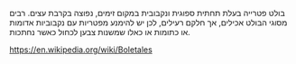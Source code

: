 בולט
פטרייה בעלת תחתית ספוגית ונקבובית במקום זימים, נפוצה בקרבת עצים. רבים מסוגי הבולט אכילים, אך חלקם רעילים, לכן יש להימנע מפטריות עם נקבוביות אדומות או כתומות או כאלו שמשנות צבען לכחול כאשר נחתכות.

https://en.wikipedia.org/wiki/Boletales
